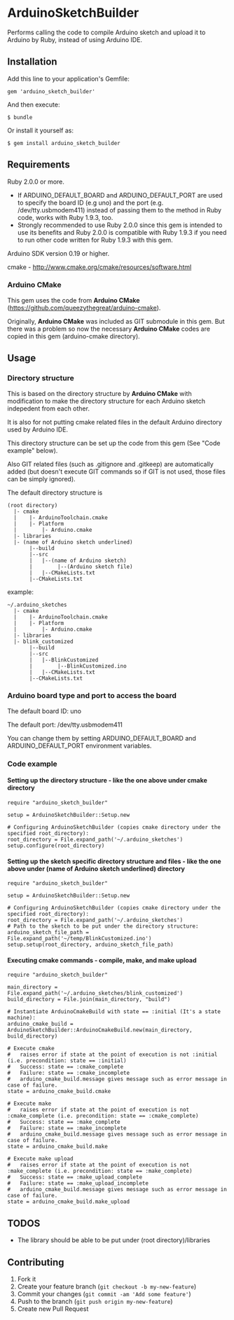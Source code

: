 # ArduinoSketchBuilder

Performs calling the code to compile Arduino sketch and upload it to Arduino
by Ruby, instead of using Arduino IDE.

## Installation

Add this line to your application's Gemfile:

    gem 'arduino_sketch_builder'

And then execute:

    $ bundle

Or install it yourself as:

    $ gem install arduino_sketch_builder

## Requirements

Ruby 2.0.0 or more. 

 * If ARDUINO_DEFAULT_BOARD and ARDUINO_DEFAULT_PORT are used to specify the board ID (e.g uno) and the port (e.g. /dev/tty.usbmodem411) instead of passing them to the method in Ruby code, works with Ruby 1.9.3, too. 
 * Strongly recommended to use Ruby 2.0.0 since this gem is intended to use its benefits and Ruby 2.0.0 is compatible with Ruby 1.9.3 if you need to run other code written for Ruby 1.9.3 with this gem. 

Arduino SDK version 0.19 or higher. 

cmake - http://www.cmake.org/cmake/resources/software.html

### Arduino CMake

This gem uses the code from **Arduino CMake** (https://github.com/queezythegreat/arduino-cmake). 

Originally, **Arduino CMake** was included as GIT submodule in this gem. 
But there was a problem so now the necessary **Arduino CMake** codes are copied in this gem (arduino-cmake directory). 

## Usage

### Directory structure

This is based on the directory structure by **Arduino CMake** with modification to make the directory structure for each Arduino sketch indepedent from each other. 

It is also for not putting cmake related files in the default Arduino directory used by Arduino IDE. 

This directory structure can be set up the code from this gem (See "Code example" below). 

Also GIT related files (such as .gitignore and .gitkeep) are automatically added (but doesn't execute GIT commands so if GIT is not used, those files can be simply ignored). 

The default directory structure is 

    (root directory)
      |- cmake
      |    |- ArduinoToolchain.cmake
      |    |- Platform
      |        |- Arduino.cmake 
      |- libraries 
      |- (name of Arduino sketch underlined)
           |--build
           |--src
           |   |--(name of Arduino sketch)
           |        |--(Arduino sketch file)
           |   |--CMakeLists.txt
           |--CMakeLists.txt  

example:

    ~/.arduino_sketches  
      |- cmake
      |    |- ArduinoToolchain.cmake
      |    |- Platform
      |        |- Arduino.cmake 
      |- libraries 
      |- blink_customized
           |--build
           |--src
           |   |--BlinkCustomized
           |        |--BlinkCustomized.ino
           |   |--CMakeLists.txt
           |--CMakeLists.txt    

### Arduino board type and port to access the board

The default board ID: uno

The default port: /dev/tty.usbmodem411

You can change them by setting ARDUINO_DEFAULT_BOARD and ARDUINO_DEFAULT_PORT environment variables. 

### Code example

#### Setting up the directory structure - like the one above under cmake directory

    require "arduino_sketch_builder"

    setup = ArduinoSketchBuilder::Setup.new

    # Configuring ArduinoSketchBuilder (copies cmake directory under the specified root_directory):
    root_directory = File.expand_path('~/.arduino_sketches')
    setup.configure(root_directory)  

#### Setting up the sketch specific directory structure and files - like the one above under (name of Arduino sketch underlined) directory

    require "arduino_sketch_builder"

    setup = ArduinoSketchBuilder::Setup.new

    # Configuring ArduinoSketchBuilder (copies cmake directory under the specified root_directory):
    root_directory = File.expand_path('~/.arduino_sketches')
    # Path to the sketch to be put under the directory structure:
    arduino_sketch_file_path = File.expand_path('~/temp/BlinkCustomized.ino')
    setup.setup(root_directory, arduino_sketch_file_path)  

#### Executing cmake commands - compile, make, and make upload

    require "arduino_sketch_builder"

    main_directory = File.expand_path('~/.arduino_sketches/blink_customized')
    build_directory = File.join(main_directory, "build")

    # Instantiate ArduinoCmakeBuild with state == :initial (It's a state machine):
    arduino_cmake_build = ArduinoSketchBuilder::ArduinoCmakeBuild.new(main_directory, build_directory)

    # Execute cmake
    #   raises error if state at the point of execution is not :initial (i.e. precondition: state == :initial)
    #   Success: state == :cmake_complete
    #   Failure: state == :cmake_incomplete
    #   arduino_cmake_build.message gives message such as error message in case of failure. 
    state = arduino_cmake_build.cmake

    # Execute make
    #   raises error if state at the point of execution is not :cmake_complete (i.e. precondition: state == :cmake_complete)
    #   Success: state == :make_complete
    #   Failure: state == :make_incomplete
    #   arduino_cmake_build.message gives message such as error message in case of failure. 
    state = arduino_cmake_build.make    

    # Execute make upload
    #   raises error if state at the point of execution is not :make_complete (i.e. precondition: state == :make_complete)  
    #   Success: state == :make_upload_complete
    #   Failure: state == :make_upload_incomplete
    #   arduino_cmake_build.message gives message such as error message in case of failure. 
    state = arduino_cmake_build.make_upload     

## TODOS

 - The library should be able to be put under (root directory)/libraries

## Contributing

1. Fork it
2. Create your feature branch (`git checkout -b my-new-feature`)
3. Commit your changes (`git commit -am 'Add some feature'`)
4. Push to the branch (`git push origin my-new-feature`)
5. Create new Pull Request
